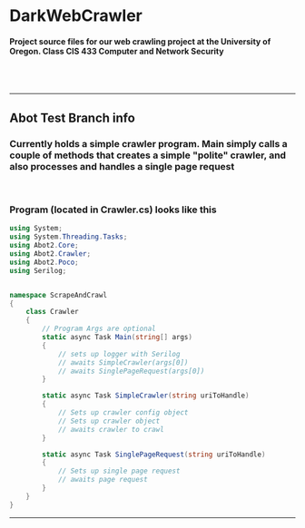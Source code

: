 # DarkWebCrawler

#### Project source files for our web crawling project at the University of Oregon. Class CIS 433 Computer and Network Security

<br></br>

***

## Abot Test Branch info

### Currently holds a simple crawler program. Main simply calls a couple of methods that creates a simple "polite" crawler, and also processes and handles a single page request

</br>

### Program (located in Crawler.cs) looks like this

``` C#
using System;
using System.Threading.Tasks;
using Abot2.Core;
using Abot2.Crawler;
using Abot2.Poco;
using Serilog;


namespace ScrapeAndCrawl
{
    class Crawler
    {
        // Program Args are optional
        static async Task Main(string[] args)
        {
            // sets up logger with Serilog
            // awaits SimpleCrawler(args[0])
            // awaits SinglePageRequest(args[0])
        }

        static async Task SimpleCrawler(string uriToHandle)
        {
            // Sets up crawler config object
            // Sets up crawler object
            // awaits crawler to crawl
        }

        static async Task SinglePageRequest(string uriToHandle)
        {
            // Sets up single page request
            // awaits page request
        }
    }
}
```

***
